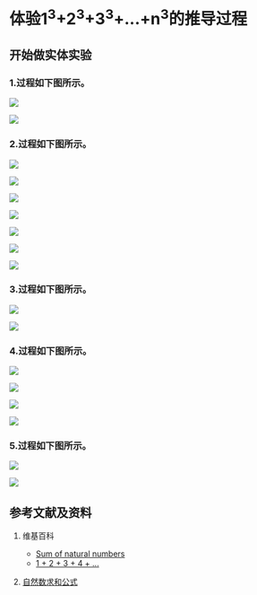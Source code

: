 # 体验1<sup>3</sup>+2<sup>3</sup>+3<sup>3</sup>+...+n<sup>3</sup>的推导过程

## 开始做实体实验

### 1.过程如下图所示。

![](/images/数论/体验1+2+3+...+n的计算和推导过程/1a1.jpg)

![](/images/数论/体验1+2+3+...+n的计算和推导过程/1a2.jpg)

### 2.过程如下图所示。

![](/images/数论/体验1+2+3+...+n的计算和推导过程/2a1.jpg)

![](/images/数论/体验1+2+3+...+n的计算和推导过程/2a2.jpg)

![](/images/数论/体验1+2+3+...+n的计算和推导过程/2a3.jpg)

![](/images/数论/体验1+2+3+...+n的计算和推导过程/2a4.jpg)

![](/images/数论/体验1+2+3+...+n的计算和推导过程/2a5.jpg)

![](/images/数论/体验1+2+3+...+n的计算和推导过程/2b1.jpg)

![](/images/数论/体验1+2+3+...+n的计算和推导过程/2b2.jpg)

### 3.过程如下图所示。

![](/images/数论/体验1+2+3+...+n的计算和推导过程/3a1.jpg)

![](/images/数论/体验1+2+3+...+n的计算和推导过程/3a2.jpg)

### 4.过程如下图所示。

![](/images/数论/体验1+2+3+...+n的计算和推导过程/4a1.jpg)

![](/images/数论/体验1+2+3+...+n的计算和推导过程/4a2.jpg)

![](/images/数论/体验1+2+3+...+n的计算和推导过程/4a3.jpg)

![](/images/数论/体验1+2+3+...+n的计算和推导过程/4a4.jpg)

### 5.过程如下图所示。

![](/images/数论/体验1+2+3+...+n的计算和推导过程/5a1.jpg)

![](/images/数论/体验1+2+3+...+n的计算和推导过程/5a2.jpg)

## 参考文献及资料

1. 维基百科
	- [Sum of natural numbers](https://en.wikipedia.org/wiki/1_%2B_2_%2B_3_%2B_4_%2B_%E2%8B%AF) 
	- [1 + 2 + 3 + 4 + …](https://zh.wikipedia.org/wiki/1_%2B_2_%2B_3_%2B_4_%2B_%E2%80%A6) 

2. [自然数求和公式](https://baike.baidu.com/item/%E8%87%AA%E7%84%B6%E6%95%B0%E6%B1%82%E5%92%8C%E5%85%AC%E5%BC%8F/1574897)